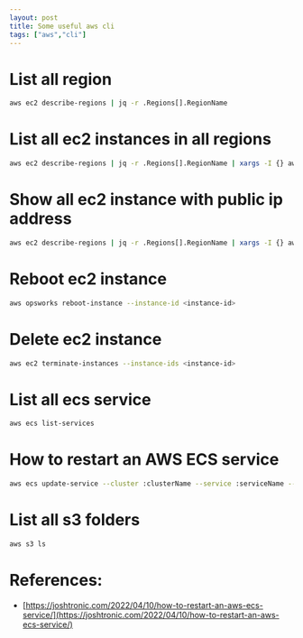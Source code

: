 ```yaml
---
layout: post
title: Some useful aws cli
tags: ["aws","cli"]
---
```



# List all region
```bash
aws ec2 describe-regions | jq -r .Regions[].RegionName
```

# List all ec2 instances in all regions
```bash
aws ec2 describe-regions | jq -r .Regions[].RegionName | xargs -I {} aws ec2 describe-instances --region {} | jq -r .Reservations[].Instances[].InstanceId
```

# Show all ec2 instance with public ip address
```bash
aws ec2 describe-regions | jq -r .Regions[].RegionName | xargs -I {} aws ec2 describe-instances --region {} | jq -r ".Reservations[].Instances[] | {IdInstanceId: .InstanceId, IP: .PublicIpAddress}"
```

# Reboot ec2 instance
```bash
aws opsworks reboot-instance --instance-id <instance-id>
```

# Delete ec2 instance
```bash
aws ec2 terminate-instances --instance-ids <instance-id>
```

# List all ecs service
```bash
aws ecs list-services
```

# How to restart an AWS ECS service
```bash
aws ecs update-service --cluster :clusterName --service :serviceName --force-new-deployment
```

# List all s3 folders
```bash
aws s3 ls
```

# References:
- [https://joshtronic.com/2022/04/10/how-to-restart-an-aws-ecs-service/](https://joshtronic.com/2022/04/10/how-to-restart-an-aws-ecs-service/)